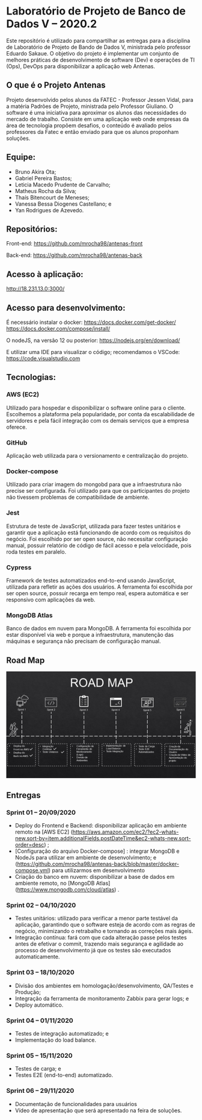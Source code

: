 # Laboratório de Projeto de Banco de Dados V – 2020.2
Este repositório é utilizado para compartilhar as entregas para a disciplina de Laboratório de Projeto de Bando de Dados V, ministrada pelo professor Eduardo Sakaue. 
O objetivo do projeto é implementar um conjunto de melhores práticas de desenvolvimento de software (Dev) e operações de TI (Ops), DevOps para disponibilizar a aplicação web Antenas.

## O que é o Projeto Antenas
Projeto desenvolvido pelos alunos da FATEC - Professor Jessen Vidal, para a matéria Padrões de Projeto, ministrada pelo Professor Giuliano. 
O software é uma iniciativa para aproximar os alunos das necessidades do mercado de trabalho. Consiste em uma aplicação web onde empresas da área de tecnologia propõem desafios, o conteúdo é avaliado pelos professores da Fatec e então enviado para que os alunos proponham soluções. 

## Equipe:
- Bruno Akira Ota;
- Gabriel Pereira Bastos;
- Leticia Macedo Prudente de Carvalho;
- Matheus Rocha da Silva;
- Thaís Bitencourt de Meneses;
- Vanessa Bessa Diogenes Castellano; e
- Yan Rodrigues de Azevedo.



## Repositórios:
Front-end: <https://github.com/mrocha98/antenas-front>

Back-end: <https://github.com/mrocha98/antenas-back>

## Acesso à aplicação:
http://18.231.13.0:3000/

## Acesso para desenvolvimento:
É necessário instalar o docker:
https://docs.docker.com/get-docker/
https://docs.docker.com/compose/install/

O nodeJS, na versão 12 ou posterior:
https://nodejs.org/en/download/

E utilizar uma IDE para visualizar o código; recomendamos o VSCode: 
https://code.visualstudio.com 


## Tecnologias:

### AWS (EC2)
Utilizado para hospedar e disponibilizar o software online para o cliente. Escolhemos a plataforma pela popularidade, por conta da escalabilidade de servidores e pela fácil integração com os demais serviços que a empresa oferece.

### GitHub
Aplicação web utilizada para o versionamento e centralização do projeto.

### Docker-compose
Utilizado para criar imagem do mongobd para que a infraestrutura não precise ser configurada. Foi utilizado para que os participantes do projeto não tivessem problemas de compatibilidade de ambiente. 

### Jest
Estrutura de teste de JavaScript, utilizada para fazer testes unitários e garantir que a aplicação está funcionando de acordo com os requisitos do negócio. Foi escolhido por ser open source, não necessitar configuração manual, possuir relatório de código de fácil acesso e pela velocidade, pois roda testes em paralelo. 

### Cypress
Framework de testes automatizados end-to-end usando JavaScript, utilizada para refletir as ações dos usuários. A ferramenta foi escolhida por ser open source, possuir recarga em tempo real, espera automática e ser responsivo com aplicações da web.

### MongoDB Atlas
Banco de dados em nuvem para MongoDB. A ferramenta foi escolhida por estar disponível via web e porque a infraestrutura, manutenção das máquinas e segurança não precisam de configuração manual.

## Road Map

![ilustração do road map](.github/images/roadmap.jpeg)

## Entregas

### Sprint 01 – 20/09/2020
- Deploy do Frontend e Backend: disponibilizar aplicação em ambiente remoto na [AWS EC2] (https://aws.amazon.com/ec2/?ec2-whats-new.sort-by=item.additionalFields.postDateTime&ec2-whats-new.sort-order=desc) ;
- [Configuração do arquivo Docker-compose] : integrar MongoDB e NodeJs para utilizar em ambiente de desenvolvimento; e (https://github.com/mrocha98/antenas-back/blob/master/docker-compose.yml) para utilizarmos em desenvolvimento
- Criação do banco em nuvem:  disponibilizar a base de dados em ambiente remoto, no [MongoDB Atlas] (https://www.mongodb.com/cloud/atlas) .

### Sprint 02 – 04/10/2020
- Testes unitários: utilizado para verificar a menor parte testável da aplicação, garantindo que o software esteja de acordo com as regras de negócio, minimizando o retrabalho e tornando as correções mais ágeis.
- Integração contínua: fará com que cada alteração passe pelos testes antes de efetivar o commit, trazendo mais segurança e agilidade ao processo de desenvolvimento já que os testes são executados automaticamente.


### Sprint 03 – 18/10/2020
- Divisão dos ambientes em homologação/desenvolvimento, QA/Testes e Produção;
- Integração da ferramenta de monitoramento Zabbix para gerar logs; e
- Deploy automático.


### Sprint 04 – 01/11/2020
- Testes de integração automatizado; e
- Implementação do load balance.



### Sprint 05 – 15/11/2020
- Testes de carga; e
- Testes E2E (end-to-end) automatizado.


### Sprint 06 – 29/11/2020
- Documentação de funcionalidades para usuários 
- Vídeo de apresentação que será apresentado na feira de soluções. 


